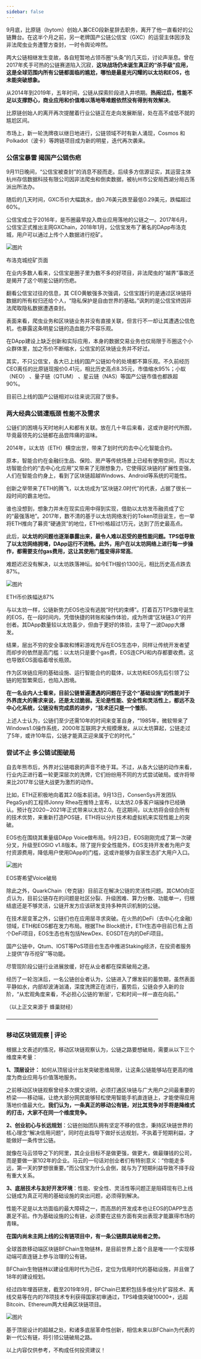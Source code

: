 ```yaml
---
sidebar: false
---
```


9月底，比原链（bytom）创始人兼CEO段新星辞去职务，离开了他一直看好的公链舞台。在这半个月之前，另一老牌国产公链公信宝（GXC）的运营主体因涉及非法爬虫业务遭警方查封，一时令舆论哗然。  

两大公链相继发生变故，各自短暂地占领币圈“头条”的几天后，讨论声渐息。曾在2017年炙手可热的公链赛道陷入沉寂，**这块战场仍未诞生真正的“杀手级”应用，这是全球范围内所有公链都面临的尴尬，哪怕是最星光闪耀的以太坊和EOS，也未能突破想象。**

从2014年到2019年，五年时间，公链从探索阶段进入井喷期。**热闹过后，性能不足以支撑野心，商业应用和价值难以落地等难题依然没有得到有效解决**。

比原链创始人的离开再次提醒着行业公链正在走向发展断层，处在高不成低不就的尴尬区间。

市场上，新一轮洗牌夜以继日地进行，公链领域不时有新人涌现，Cosmos 和Polkadot（波卡）等跨链项目成为新的明星，迭代再次袭来。

### 公信宝暴雷 揭国产公链伤疤

9月11日晚间，“公信宝被查封”的消息不胫而走。后续多方信源证实，其运营主体杭州存信数据科技有限公司因非法爬虫和倒卖数据，被杭州市公安局西湖分局古荡派出所法办。

随后的几天时间，GXC币价大幅跳水，由0.76美元跌至最低0.29美元，跌幅超过60%。

公信宝成立于2016年，是币圈最早投入商业应用落地的公链之一。2017年6月，公信宝正式推出主网GXChain，2018年1月，公信宝发布了著名的DApp布洛克城，用户可以通过上传个人数据进行挖矿。

![图片](./image//019-00.jpg)

布洛克城挖矿页面  

在业内多数人看来，公信宝是圈子里为数不多的好项目，非法爬虫的“越界”事故还是揭开了这个明星公链的伤疤。

翻看公信宝过往的信息，其 CEO黄敏强多次强调，公信宝践行的是通过区块链将数据的所有权归还给个人，“隐私保护是自由世界的基础。”讽刺的是公信宝终因非法爬取隐私数据遭遇查封。

表面来看，爬虫业务和区块链业务并没有直接关联，但言行不一却让其遭遇公信危机，也暴露这条明星公链的造血能力不容乐观。

在DApp建设上缺乏创新和实际应用，本身的数据交易业务也仅局限于币圈这个小众群体里，加之币价不断缩水，公信宝的区块链业务并不好过。

其实，不只公信宝，各大已上线的国产公链如今的处境都不算乐观。不久前经历CEO离任的比原链现报价0.41元，相比历史高点8.35元，市值缩水95%；小蚁（NEO） 、量子链（QTUM） 、星云链（NAS）等国产公链市值也都跌超90%。

目前已上线的国产公链相对以往来说沉寂了很多。

### 两大经典公链遭瓶颈 性能不及需求

公链们的困境与天时地利人和都有关联。放在几十年后来看，这或许是时代所囿，毕竟最领先的公链都在品尝阵痛的滋味。

2014年，以太坊（ETH）横空出世，带来了划时代的去中心化智能合约。

原本，智能合约在金融衍生品、保险、房产等传统场景上已经有使用空间，而以太坊智能合约的“去中心化应用”又带来了无限想象力，它使得区块链的扩展性变强，人们在智能合约身上，看到了区块链超越Windows、Android等系统的可能性。 

创新之举带来了ETH的腾飞，以太坊成为“区块链2.0时代”的代表，占据了很长一段时间的霸主地位。

谁也没想到，想象力并未在现实应用中得到实现，借助以太坊发币融资成了它的“最强落地”。2017年，数不清的基于以太坊网络发行的Token项目诞生，也一举将ETH推向了募资“硬通货”的地位，ETH价格超过1万元，达到了历史最高点。

此后，**以太坊的问题也逐渐暴露出来，最令人难以忍受的是性能问题。TPS低导致了以太坊网络拥堵，DApp运行不流畅。此外，用户在以太坊网络上进行每一步操作，都需要支付gas费用，这让其使用门槛变得非常高**。

难题迟迟没有解决，以太坊跌落神坛。如今ETH报价1300元，相比历史高点跌去87%。

![图片](./image//019-01.jpg)

ETH币价跌幅达87%  

与以太坊一样，公链新势力EOS也没有逃脱“时代的束缚”。打着百万TPS旗号诞生的EOS，在一段时间内，凭借快捷的转账和操作体验，成为所谓“区块链3.0”的开创者。其DApp数量较以太坊虽少，但由于更好的体验，主导了一波Dapp大爆发。

结果，层出不穷的安全事故和博彩游戏充斥在EOS生态中，同样让传统开发者望而却步的依然是高门槛：以太坊只是要个gas费，EOS连CPU和内存都要收费。这也导致EOS面临着增长瓶颈。

作为区块链应用的基础设施、运行智能合约的载体，以太坊和EOS先后引领了公链的短暂繁荣后，也陷入困境。

**在一名业内人士看来，目前公链普遍遭遇的问题在于这个“基础设施”的性能对于外界庞大的需求来说，还是太过脆弱。无论是性能、安全性和灵活性上，都远不及中心化系统，公链没有完成质的进步，“技术还只是一个雏形**。

上述人士认为，公链们至少还需10年的时间来变革自身，“1985年，微软带来了Windows1.0操作系统，2000年互联网才大规模爆发。从以太坊算起，公链走过了5年，或许10年后，公链才能真正迎来属于它的时代。”

### 尝试不止 多公链试图破局

自去年熊市后，外界对公链唱衰的声音不绝于耳。不过，从各大公链的动作来看，行业内正进行着一轮更深层次的洗牌，它们纷纷用不同的方式尝试破局。或许将带来比2017年公链大战更为激烈的动作。

比如，ETH正积极地向着其2.0版本前进。9月13日，ConsenSys开发团队PegaSys的工程师Jonny Rhea在推特上宣布，以太坊2.0多客户端操作已经确认。预计在2020∼2021年正式带来以太坊2.0。在这期间，以太坊将会综合所有的技术优势，来重新打造POS链，ETH将以分片技术和虚拟机来实现性能上的突破。

EOS也在围绕其重量级DApp Voice做布局。9月23日，EOS刚刚完成了第一次硬分叉，升级至EOSIO v1.8版本。除了提升安全性能外，EOS支持开发者为用户支付资源费用，降低用户使用DApp的门槛，这或许能够为自家生态扩大用户入口。

![图片](./image//019-02.jpg)

EOS寄希望Voice破局  

除此之外，QuarkChain（夸克链）目前正在解决公链的灵活性问题。其CMO向亚贞认为，目前公链存在的问题是社区分裂、升级困难、算力分散、功能单一，归根结底还是不够灵活，公链开发方应该研发支持多种共识机制的公链。

在技术层变革之外，公链们也在应用层寻求突破。在火热的DeFi（去中心化金融）领域，ETH和EOS都在发力布局。根据The Block统计，ETH生态中目前已有上百个DeFi项目，EOS生态也有包括NewDex、EOSDT在内的DeFi项目。

国产公链中，Qtum、IOST等PoS项目也生态中推进Staking经济，在投资者服务上提供“存币挖矿”等功能。

尽管现阶段公链行业进展放缓，好在从业者都在探索破局之道。

经历了一轮泡沫后，一名公链创业者认为，公链进入了爆发前的蓄势期，虽然表面平静如水，内部却波涛汹涌，深度洗牌正在进行，蓄势后，公链会步入新的台阶，“从宏观角度来看，不必担心公链的‘断层’，它和时间一样一直在向前。”

（以上正文来源于 蜂巢财经）

—————————————————————————————

### 移动区块链观察 | 评论

根据上文表述的情况，移动区块链观察认为，公链之路要想破局，需要从以下三个维度来考量：

**1、顶层设计：** 如何从顶层设计出发突破思维局限，让这条公链能够站在更高的维度为商业应用与价值落地服务。  

之前移动区块链观察曾经多次撰文说明，必须打通区块链与广大用户之间最重要的桥梁——移动端，让绝大部分网民能够轻松使用智能手机直连链上，才能使得应用落地价值最大化。**我们认为，一条真正的移动公有链，对比其竞争对手将是降维式的打击，大家不在同一个维度竞争。**

**2、创业初心与长远规划**：公链创始团队拥有坚定不移的信念，秉持区块链世界的核心理念“解决信用问题”，同时在此指导下做好长远规划，不执着于短期利益，才能做好一条传世公链。  

就像在马云领导之下的阿里，其企业目标不是做更强，做更大，做最赚钱的公司，而是要做一家102年的企业。马云的一句话对创业者们有特别意义：“你能走多远，第一天的梦想很重要。”而公信宝为什么会倒，就与为了短期利益导致不择手段有重大关系。

**3、底层技术与友好开发环境**：性能、安全性、灵活性等问题正是阻碍现有已上线公链成为真正可用的基础设施的突出问题，必须得到解决。  

性能不足是以太坊面临的最大障碍之一，而高昂的开发成本也让EOS的DAPP生态裹足不前。作为基础设施的公有链，必须要在这些方面有突出表现才能赢得市场的青睐。

**在国内尚未主网上线的公有链项目中，有一条公链颇具破局者之势。**

全球首款移动端区块链BFChain生物链林，是目前世界上首个且是唯一一个实现移动端可直连链上参与治理的公有链。  

BFChain生物链林以建设信用时代为己任，定位为信用时代的基础设施，并且做了18年的建设规划。

经过四年埋首研发，截至2019年9月，BFChain已累积包括多维分片扩容技术、离线交易等在内的78项技术专利获得国家初审通过，TPS峰值突破10000+，远超Bitcoin、Ethereum两大经典区块链项目。

![图片](./image//18-03.jpg)

基于顶层设计的超越之处，和诸多底层革命性创新，相信未来以BFChain为代表的新一代公有链，将引领公链破局之路。

以上内容仅供参考，不构成任何投资建议！
